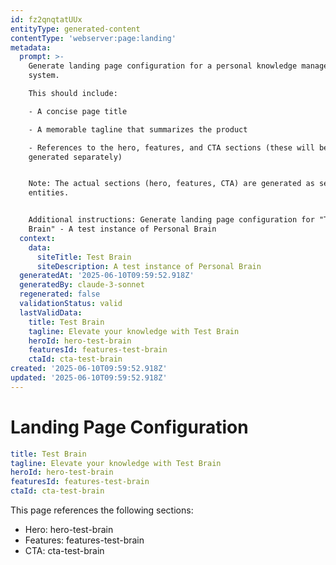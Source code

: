 ```yaml
---
id: fz2qnqtatUUx
entityType: generated-content
contentType: 'webserver:page:landing'
metadata:
  prompt: >-
    Generate landing page configuration for a personal knowledge management
    system.

    This should include:

    - A concise page title

    - A memorable tagline that summarizes the product

    - References to the hero, features, and CTA sections (these will be
    generated separately)


    Note: The actual sections (hero, features, CTA) are generated as separate
    entities.


    Additional instructions: Generate landing page configuration for "Test
    Brain" - A test instance of Personal Brain
  context:
    data:
      siteTitle: Test Brain
      siteDescription: A test instance of Personal Brain
  generatedAt: '2025-06-10T09:59:52.918Z'
  generatedBy: claude-3-sonnet
  regenerated: false
  validationStatus: valid
  lastValidData:
    title: Test Brain
    tagline: Elevate your knowledge with Test Brain
    heroId: hero-test-brain
    featuresId: features-test-brain
    ctaId: cta-test-brain
created: '2025-06-10T09:59:52.918Z'
updated: '2025-06-10T09:59:52.918Z'
---
```

# Landing Page Configuration

```yaml
title: Test Brain
tagline: Elevate your knowledge with Test Brain
heroId: hero-test-brain
featuresId: features-test-brain
ctaId: cta-test-brain

```

This page references the following sections:
- Hero: hero-test-brain
- Features: features-test-brain
- CTA: cta-test-brain
